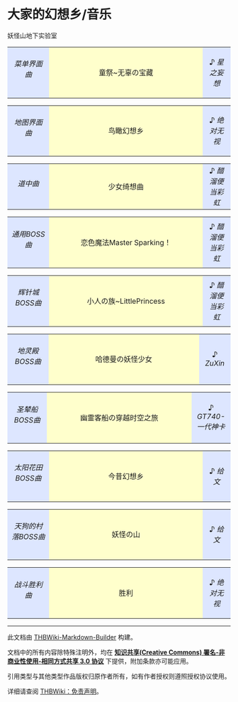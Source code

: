 # 大家的幻想乡/音乐

<!-- source html: G:\repos\THBWiki-Markdown-Builder\THBWikiMarkdown\Temp\main\3\31\ns0%3A%E5%A4%A7%E5%AE%B6%E7%9A%84%E5%B9%BB%E6%83%B3%E4%B9%A1%2F%E9%9F%B3%E4%B9%90.html -->

妖怪山地下实验室

  
  

  


<table>

<tbody><tr>
<td style="background: #dde6ff;" align="center" width="15%"><h6><span id=".E8.8F.9C.E5.8D.95.E7.95.8C.E9.9D.A2.E6.9B.B2"></span><span class="mw-headline" id="菜单界面曲">菜单界面曲</span></h6>
</td>
<td style="background: #FFFFCC;" align="center" width="55%">童祭~无辜の宝藏
</td>
<td style="background: #dde6ff;" align="center" width="10%">♪ <i>星之妄想</i>
</td></tr></tbody></table>



<table>

<tbody><tr>
<td style="background: #dde6ff;" align="center" width="15%"><h6><span id=".E5.9C.B0.E5.9B.BE.E7.95.8C.E9.9D.A2.E6.9B.B2"></span><span class="mw-headline" id="地图界面曲">地图界面曲</span></h6>
</td>
<td style="background: #FFFFCC;" align="center" width="55%">鸟瞰幻想乡
</td>
<td style="background: #dde6ff;" align="center" width="10%">♪ <i>绝对无视</i>
</td></tr></tbody></table>



<table>

<tbody><tr>
<td style="background: #dde6ff;" align="center" width="15%"><h6><span id=".E9.81.93.E4.B8.AD.E6.9B.B2"></span><span class="mw-headline" id="道中曲">道中曲</span></h6>
</td>
<td style="background: #FFFFCC;" align="center" width="55%">少女绮想曲
</td>
<td style="background: #dde6ff;" align="center" width="10%">♪ <i>醋溜便当彩虹</i>
</td></tr></tbody></table>



<table>

<tbody><tr>
<td style="background: #dde6ff;" align="center" width="15%"><h6><span id=".E9.80.9A.E7.94.A8BOSS.E6.9B.B2"></span><span class="mw-headline" id="通用BOSS曲">通用BOSS曲</span></h6>
</td>
<td style="background: #FFFFCC;" align="center" width="55%">恋色魔法Master Sparking！
</td>
<td style="background: #dde6ff;" align="center" width="10%">♪ <i>醋溜便当彩虹</i>
</td></tr></tbody></table>



<table>

<tbody><tr>
<td style="background: #dde6ff;" align="center" width="15%"><h6><span id=".E8.BE.89.E9.92.88.E5.9F.8EBOSS.E6.9B.B2"></span><span class="mw-headline" id="辉针城BOSS曲">辉针城BOSS曲</span></h6>
</td>
<td style="background: #FFFFCC;" align="center" width="55%">小人の族~LittlePrincess
</td>
<td style="background: #dde6ff;" align="center" width="10%">♪ <i>醋溜便当彩虹</i>
</td></tr></tbody></table>



<table>

<tbody><tr>
<td style="background: #dde6ff;" align="center" width="15%"><h6><span id=".E5.9C.B0.E7.81.B5.E6.AE.BFBOSS.E6.9B.B2"></span><span class="mw-headline" id="地灵殿BOSS曲">地灵殿BOSS曲</span></h6>
</td>
<td style="background: #FFFFCC;" align="center" width="55%">哈德曼の妖怪少女
</td>
<td style="background: #dde6ff;" align="center" width="10%">♪ <i>ZuXin</i>
</td></tr></tbody></table>



<table>

<tbody><tr>
<td style="background: #dde6ff;" align="center" width="15%"><h6><span id=".E5.9C.A3.E8.BE.87.E8.88.B9BOSS.E6.9B.B2"></span><span class="mw-headline" id="圣辇船BOSS曲">圣辇船BOSS曲</span></h6>
</td>
<td style="background: #FFFFCC;" align="center" width="55%">幽霊客船の穿越时空之旅
</td>
<td style="background: #dde6ff;" align="center" width="10%">♪ <i>GT740-一代神卡</i>
</td></tr></tbody></table>



<table>

<tbody><tr>
<td style="background: #dde6ff;" align="center" width="15%"><h6><span id=".E5.A4.AA.E9.98.B3.E8.8A.B1.E7.94.B0BOSS.E6.9B.B2"></span><span class="mw-headline" id="太阳花田BOSS曲">太阳花田BOSS曲</span></h6>
</td>
<td style="background: #FFFFCC;" align="center" width="55%">今昔幻想乡
</td>
<td style="background: #dde6ff;" align="center" width="10%">♪ <i>给文</i>
</td></tr></tbody></table>



<table>

<tbody><tr>
<td style="background: #dde6ff;" align="center" width="15%"><h6><span id=".E5.A4.A9.E7.8B.97.E7.9A.84.E6.9D.91.E8.90.BDBOSS.E6.9B.B2"></span><span class="mw-headline" id="天狗的村落BOSS曲">天狗的村落BOSS曲</span></h6>
</td>
<td style="background: #FFFFCC;" align="center" width="55%">妖怪の山
</td>
<td style="background: #dde6ff;" align="center" width="10%">♪ <i>给文</i>
</td></tr></tbody></table>



<table>

<tbody><tr>
<td style="background: #dde6ff;" align="center" width="15%"><h6><span id=".E6.88.98.E6.96.97.E8.83.9C.E5.88.A9.E6.9B.B2"></span><span class="mw-headline" id="战斗胜利曲">战斗胜利曲</span></h6>
</td>
<td style="background: #FFFFCC;" align="center" width="55%">胜利
</td>
<td style="background: #dde6ff;" align="center" width="10%">♪ <i>绝对无视</i>
</td></tr></tbody></table>






---

此文档由 [THBWiki-Markdown-Builder](https://github.com/Delsin-Yu/THBWiki-Markdown-Builder) 构建。

文档中的所有内容除特殊注明外，均在 [**知识共享(Creative Commons) 署名-非商业性使用-相同方式共享 3.0 协议**](https://creativecommons.org/licenses/by-sa/3.0/deed.zh-hans) 下提供，附加条款亦可能应用。

引用类型与其他类型作品版权归原作者所有，如有作者授权则遵照授权协议使用。

详细请查阅 [THBWiki：免责声明](https://thbwiki.cc/THBWiki:%E5%85%8D%E8%B4%A3%E5%A3%B0%E6%98%8E)。

